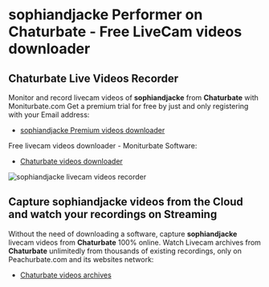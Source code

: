 # sophiandjacke Performer on Chaturbate - Free LiveCam videos downloader

## Chaturbate Live Videos Recorder

Monitor and record livecam videos of **sophiandjacke** from **Chaturbate** with Moniturbate.com
Get a premium trial for free by just and only registering with your Email address:
* [sophiandjacke Premium videos downloader](https://moniturbate.com/request-demo-licence-key.html)

Free livecam videos downloader - Moniturbate Software:
* [Chaturbate videos downloader](https://moniturbate.com/moniturbate-download-software.html)

![sophiandjacke livecam videos recorder](https://peachurnet.com/templates/moniturbate-software.png)


## Capture sophiandjacke videos from the Cloud and watch your recordings on Streaming

Without the need of downloading a software, capture **sophiandjacke** livecam videos from **Chaturbate** 100% online.
Watch Livecam archives from **Chaturbate** unlimitedly from thousands of existing recordings, only on Peachurbate.com and its websites network:
* [Chaturbate videos archives](https://peachurnet.com/)